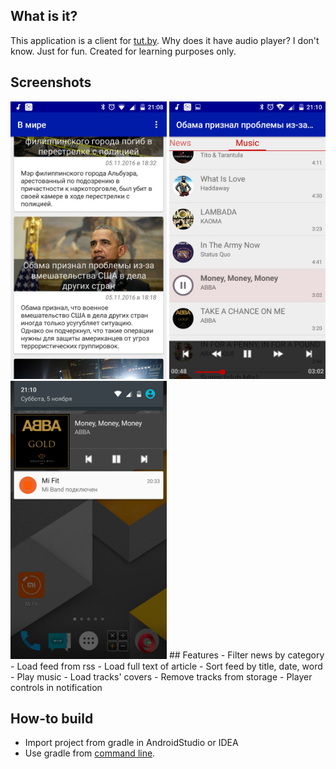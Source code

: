 ## What is it?
This application is a client for [tut.by](http://www.tut.by/). Why does it have audio player? I don't know. Just for fun. Created for learning purposes only.
## Screenshots
<img src="https://github.com/maxkolotilin/News-App/blob/master/screenshots/Screenshot_2016-11-05-21-08-24.png" width="250">
<img src="https://github.com/maxkolotilin/News-App/blob/master/screenshots/Screenshot_2016-11-05-21-10-03.png" width="250">
<img src="https://github.com/maxkolotilin/News-App/blob/master/screenshots/Screenshot_2016-11-05-21-10-52.png" width="250">
## Features
- Filter news by category
- Load feed from rss
- Load full text of article
- Sort feed by title, date, word
- Play music
- Load tracks' covers
- Remove tracks from storage
- Player controls in notification

## How-to build
- Import project from gradle in AndroidStudio or IDEA
- Use gradle from [command line](https://developer.android.com/studio/build/building-cmdline.html).
